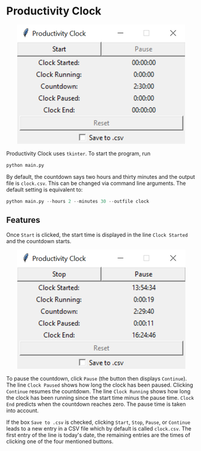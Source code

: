 # Productivity Clock

<p align="center">
    <img src=productivity_clock_start.png>
</p>

Productivity Clock uses `tkinter`.
To start the program, run
```python
python main.py
```

By default, the countdown says two hours and thirty minutes and the output file is `clock.csv`.
This can be changed via command line arguments.
The default setting is equivalent to:
```python
python main.py --hours 2 --minutes 30 --outfile clock
```
## Features

Once `Start` is clicked, the start time is displayed in the line `Clock Started`
and the countdown starts.

<p align="center">
    <img src=productivity_clock_running.png>
</p>

To pause the countdown, click `Pause` (the button then displays `Continue`).
The line `Clock Paused` shows how long the clock has been paused.
Clicking `Continue` resumes the countdown.
The line `Clock Running` shows how long the clock has been running since the start time minus the pause time.
`Clock End` predicts when the countdown reaches zero.
The pause time is taken into account.

If the box `Save to .csv` is checked, clicking `Start`, `Stop`, `Pause`, or `Continue` leads to a new entry in a CSV file which by default is called `clock.csv`.
The first entry of the line is today's date, the remaining entries are the times of clicking one of the four mentioned buttons.

